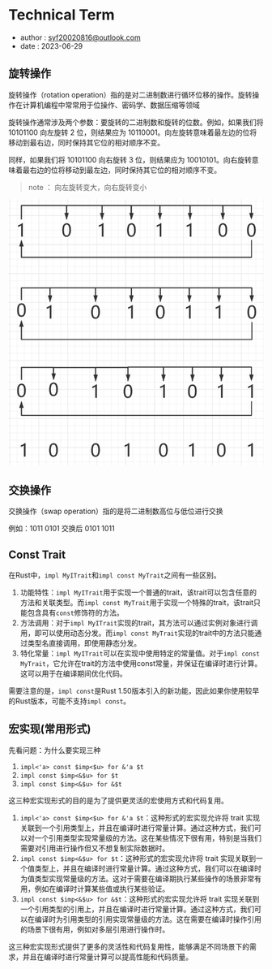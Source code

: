 # Technical Term

- author : syf20020816@outlook.com
- date : 2023-06-29

## 旋转操作

旋转操作（rotation operation）指的是对二进制数进行循环位移的操作。旋转操作在计算机编程中常常用于位操作、密码学、数据压缩等领域

旋转操作通常涉及两个参数：要旋转的二进制数和旋转的位数。例如，如果我们将 10101100 向左旋转 2 位，则结果应为 10110001。向左旋转意味着最左边的位将移动到最右边，同时保持其它位的相对顺序不变。

同样，如果我们将 10101100 向右旋转 3 位，则结果应为 10010101。向右旋转意味着最右边的位将移动到最左边，同时保持其它位的相对顺序不变。

> note ： 向左旋转变大，向右旋转变小

<img src="https://github.com/syf20020816/Rust-Lang-Analysis/blob/main/imgs/ro_example.png">

## 交换操作

交换操作（swap operation）指的是将二进制数高位与低位进行交换

例如：1011 0101 交换后 0101 1011

## Const Trait

在Rust中，`impl MyITrait`和`impl const MyTrait`之间有一些区别。

1. 功能特性：`impl MyITrait`用于实现一个普通的trait，该trait可以包含任意的方法和关联类型。而`impl const MyTrait`用于实现一个特殊的trait，该trait只能包含具有`const`修饰符的方法。
2. 方法调用：对于`impl MyITrait`实现的trait，其方法可以通过实例对象进行调用，即可以使用动态分发。而`impl const MyTrait`实现的trait中的方法只能通过类型名直接调用，即使用静态分发。
3. 特化常量：`impl MyITrait`可以在实现中使用特定的常量值。对于`impl const MyTrait`，它允许在trait的方法中使用const常量，并保证在编译时进行计算。这可以用于在编译期间优化代码。

需要注意的是，`impl const`是Rust 1.50版本引入的新功能，因此如果你使用较早的Rust版本，可能不支持`impl const`。

## 宏实现(常用形式)

先看问题：为什么要实现三种
1. `impl<'a> const $imp<$u> for &'a $t `
2. `impl const $imp<&$u> for $t `
3. `impl const $imp<&$u> for &$t `

这三种宏实现形式的目的是为了提供更灵活的宏使用方式和代码复用。

1. `impl<'a> const $imp<$u> for &'a $t`：这种形式的宏实现允许将 trait 实现关联到一个引用类型上，并且在编译时进行常量计算。通过这种方式，我们可以对一个引用类型实现常量级的方法。这在某些情况下很有用，特别是当我们需要对引用进行操作但又不想复制实际数据时。
2. `impl const $imp<&$u> for $t`：这种形式的宏实现允许将 trait 实现关联到一个值类型上，并且在编译时进行常量计算。通过这种方式，我们可以在编译时为值类型实现常量级的方法。这对于需要在编译期执行某些操作的场景非常有用，例如在编译时计算某些值或执行某些验证。
3. `impl const $imp<&$u> for &$t`：这种形式的宏实现允许将 trait 实现关联到一个引用类型的引用上，并且在编译时进行常量计算。通过这种方式，我们可以在编译时为引用类型的引用实现常量级的方法。这在需要在编译时操作引用的场景下很有用，例如对多层引用进行操作时。

这三种宏实现形式提供了更多的灵活性和代码复用性，能够满足不同场景下的需求，并且在编译时进行常量计算可以提高性能和代码质量。